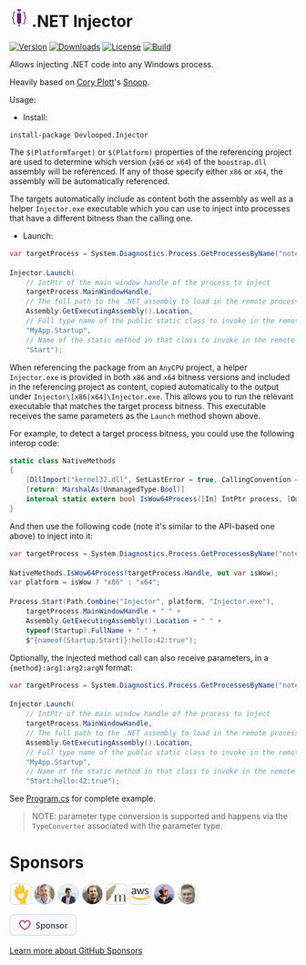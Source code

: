 ![Icon](https://raw.githubusercontent.com/devlooped/Injector/main/assets/img/icon-32.png) .NET Injector
============

[![Version](https://img.shields.io/nuget/vpre/Devlooped.Injector.svg)](https://www.nuget.org/packages/Devlooped.Injector)
[![Downloads](https://img.shields.io/nuget/dt/Devlooped.Injector.svg)](https://www.nuget.org/packages/Devlooped.Injector)
[![License](https://img.shields.io/github/license/devlooped/Injector.svg?color=blue)](https://github.com//devlooped/Injector/blob/main/license.txt)
[![Build](https://github.com/devlooped/Injector/workflows/build/badge.svg?branch=main)](https://github.com/devlooped/Injector/actions)

<!-- #content -->
Allows injecting .NET code into any Windows process.

Heavily based on [Cory Plott](http://www.cplotts.com)'s [Snoop](https://github.com/cplotts/snoopwpf).

Usage:

* Install:

```
install-package Devlooped.Injector
```

The `$(PlatformTarget)` or `$(Platform)` properties of the referencing project are used to determine 
which version (`x86` or `x64`) of the `boostrap.dll` assembly will be referenced. If any of those 
specify either `x86` or `x64`, the assembly will be automatically referenced. 

The targets automatically include as content both the assembly as well as a helper `Injector.exe` 
executable which you can use to inject into processes that have a different bitness than the calling 
one.

* Launch:

```csharp
var targetProcess = System.Diagnostics.Process.GetProcessesByName("notepad.exe")[0];

Injector.Launch(
    // IntPtr of the main window handle of the process to inject
    targetProcess.MainWindowHandle,
    // The full path to the .NET assembly to load in the remote process
    Assembly.GetExecutingAssembly().Location,
    // Full type name of the public static class to invoke in the remote process
    "MyApp.Startup",
    // Name of the static method in that class to invoke in the remote process
    "Start");
```

When referencing the package from an `AnyCPU` project, a helper `Injector.exe` 
is provided in both `x86` and `x64` bitness versions and included in the referencing project 
as content, copied automatically to the output under `Injector\[x86|x64]\Injector.exe`. 
This allows you to run the relevant executable that matches the target process bitness. 
This executable receives the same parameters as the `Launch` method shown above. 

For example, to detect a target process bitness, you could use the following interop code:

```csharp
static class NativeMethods
{
    [DllImport("kernel32.dll", SetLastError = true, CallingConvention = CallingConvention.Winapi)]
    [return: MarshalAs(UnmanagedType.Bool)]
    internal static extern bool IsWow64Process([In] IntPtr process, [Out] out bool wow64Process);
}
```

And then use the following code (note it's similar to the API-based one above) to inject 
into it:

```csharp
var targetProcess = System.Diagnostics.Process.GetProcessesByName("notepad.exe")[0];

NativeMethods.IsWow64Process(targetProcess.Handle, out var isWow);
var platform = isWow ? "x86" : "x64";

Process.Start(Path.Combine("Injector", platform, "Injector.exe"),
    targetProcess.MainWindowHandle + " " +
    Assembly.GetExecutingAssembly().Location + " " +
    typeof(Startup).FullName + " " +
    $"{nameof(Startup.Start)}:hello:42:true");
```



Optionally, the injected method call can also receive parameters, in a `{method}:arg1:arg2:argN` format:

```csharp
var targetProcess = System.Diagnostics.Process.GetProcessesByName("notepad.exe")[0];

Injector.Launch(
    // IntPtr of the main window handle of the process to inject
    targetProcess.MainWindowHandle,
    // The full path to the .NET assembly to load in the remote process
    Assembly.GetExecutingAssembly().Location,
    // Full type name of the public static class to invoke in the remote process
    "MyApp.Startup",
    // Name of the static method in that class to invoke in the remote process
    "Start:hello:42:true");
```

See [Program.cs](src/Sample/Program.cs) for complete example.

> NOTE: parameter type conversion is supported and happens via the `TypeConverter` associated with the 
parameter type.


<!-- include https://github.com/devlooped/sponsors/raw/main/footer.md -->
# Sponsors 

<!-- sponsors.md -->
[![Clarius Org](https://raw.githubusercontent.com/devlooped/sponsors/main/.github/avatars/clarius.png "Clarius Org")](https://github.com/clarius)
[![Christian Findlay](https://raw.githubusercontent.com/devlooped/sponsors/main/.github/avatars/MelbourneDeveloper.png "Christian Findlay")](https://github.com/MelbourneDeveloper)
[![C. Augusto Proiete](https://raw.githubusercontent.com/devlooped/sponsors/main/.github/avatars/augustoproiete.png "C. Augusto Proiete")](https://github.com/augustoproiete)
[![Kirill Osenkov](https://raw.githubusercontent.com/devlooped/sponsors/main/.github/avatars/KirillOsenkov.png "Kirill Osenkov")](https://github.com/KirillOsenkov)
[![MFB Technologies, Inc.](https://raw.githubusercontent.com/devlooped/sponsors/main/.github/avatars/MFB-Technologies-Inc.png "MFB Technologies, Inc.")](https://github.com/MFB-Technologies-Inc)
[![Amazon Web Services](https://raw.githubusercontent.com/devlooped/sponsors/main/.github/avatars/aws.png "Amazon Web Services")](https://github.com/aws)
[![SandRock](https://raw.githubusercontent.com/devlooped/sponsors/main/.github/avatars/sandrock.png "SandRock")](https://github.com/sandrock)
[![David Pallmann](https://raw.githubusercontent.com/devlooped/sponsors/main/.github/avatars/davidpallmann.png "David Pallmann")](https://github.com/davidpallmann)


<!-- sponsors.md -->

[![Sponsor this project](https://raw.githubusercontent.com/devlooped/sponsors/main/sponsor.png "Sponsor this project")](https://github.com/sponsors/devlooped)
&nbsp;

[Learn more about GitHub Sponsors](https://github.com/sponsors)

<!-- https://github.com/devlooped/sponsors/raw/main/footer.md -->

